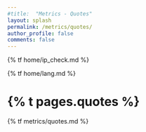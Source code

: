 ```yaml
---
#title:  "Metrics - Quotes"
layout: splash
permalink: /metrics/quotes/
author_profile: false
comments: false
---
```


{% tf home/ip_check.md %}

{% tf home/lang.md %}

<h1>{% t pages.quotes %}</h1>

<p>
{% tf metrics/quotes.md %}
</p>
